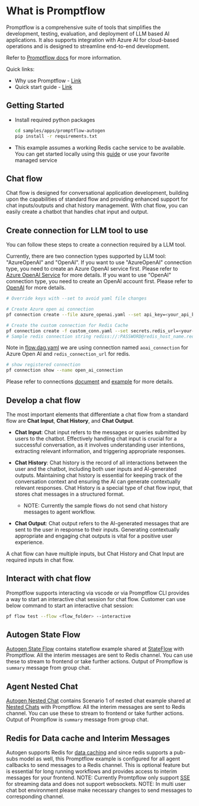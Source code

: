 # What is Promptflow

Promptflow is a comprehensive suite of tools that simplifies the development, testing, evaluation, and deployment of LLM based AI applications. It also supports integration with Azure AI for cloud-based operations and is designed to streamline end-to-end development.

Refer to [Promptflow docs](https://autogen-ai.github.io/promptflow/) for more information.

Quick links:

- Why use Promptflow - [Link](https://learn.microsoft.com/en-us/azure/machine-learning/prompt-flow/overview-what-is-prompt-flow)
- Quick start guide - [Link](https://autogen-ai.github.io/promptflow/how-to-guides/quick-start.html)

## Getting Started

- Install required python packages

  ```bash
  cd samples/apps/promptflow-autogen
  pip install -r requirements.txt
  ```

- This example assumes a working Redis cache service to be available. You can get started locally using this [guide](https://redis.io/docs/latest/operate/oss_and_stack/install/install-redis/) or use your favorite managed service

## Chat flow

Chat flow is designed for conversational application development, building upon the capabilities of standard flow and providing enhanced support for chat inputs/outputs and chat history management. With chat flow, you can easily create a chatbot that handles chat input and output.

## Create connection for LLM tool to use

You can follow these steps to create a connection required by a LLM tool.

Currently, there are two connection types supported by LLM tool: "AzureOpenAI" and "OpenAI". If you want to use "AzureOpenAI" connection type, you need to create an Azure OpenAI service first. Please refer to [Azure OpenAI Service](https://azure.microsoft.com/en-us/products/cognitive-services/openai-service/) for more details. If you want to use "OpenAI" connection type, you need to create an OpenAI account first. Please refer to [OpenAI](https://platform.openai.com/) for more details.

```bash
# Override keys with --set to avoid yaml file changes

# Create Azure open ai connection
pf connection create --file azure_openai.yaml --set api_key=<your_api_key> api_base=<your_api_base> --name open_ai_connection

# Create the custom connection for Redis Cache
pf connection create -f custom_conn.yaml --set secrets.redis_url=<your-redis-connection-url> --name redis_connection_url
# Sample redis connection string rediss://:PASSWORD@redis_host_name.redis.cache.windows.net:6380/0
```

Note in [flow.dag.yaml](flow.dag.yaml) we are using connection named `aoai_connection` for Azure Open AI and `redis_connection_url` for redis.

```bash
# show registered connection
pf connection show --name open_ai_connection
```

Please refer to connections [document](https://promptflow.azurewebsites.net/community/local/manage-connections.html) and [example](https://github.com/microsoft/promptflow/tree/main/examples/connections) for more details.

## Develop a chat flow

The most important elements that differentiate a chat flow from a standard flow are **Chat Input**, **Chat History**, and **Chat Output**.

- **Chat Input**: Chat input refers to the messages or queries submitted by users to the chatbot. Effectively handling chat input is crucial for a successful conversation, as it involves understanding user intentions, extracting relevant information, and triggering appropriate responses.

- **Chat History**: Chat history is the record of all interactions between the user and the chatbot, including both user inputs and AI-generated outputs. Maintaining chat history is essential for keeping track of the conversation context and ensuring the AI can generate contextually relevant responses. Chat History is a special type of chat flow input, that stores chat messages in a structured format.

  - NOTE: Currently the sample flows do not send chat history messages to agent workflow.

- **Chat Output**: Chat output refers to the AI-generated messages that are sent to the user in response to their inputs. Generating contextually appropriate and engaging chat outputs is vital for a positive user experience.

A chat flow can have multiple inputs, but Chat History and Chat Input are required inputs in chat flow.

## Interact with chat flow

Promptflow supports interacting via vscode or via Promptflow CLI provides a way to start an interactive chat session for chat flow. Customer can use below command to start an interactive chat session:

```bash
pf flow test --flow <flow_folder> --interactive
```

## Autogen State Flow

[Autogen State Flow](./autogen_stateflow.py) contains stateflow example shared at [StateFlow](https://autogen-ai.github.io/autogen/blog/2024/02/29/StateFlow/) with Promptflow. All the interim messages are sent to Redis channel. You can use these to stream to frontend or take further actions. Output of Prompflow is `summary` message from group chat.

## Agent Nested Chat

[Autogen Nested Chat](./agentchat_nestedchat.py) contains Scenario 1 of nested chat example shared at [Nested Chats](https://autogen-ai.github.io/autogen/docs/notebooks/agentchat_nestedchat) with Promptflow. All the interim messages are sent to Redis channel. You can use these to stream to frontend or take further actions. Output of Prompflow is `summary` message from group chat.

## Redis for Data cache and Interim Messages

Autogen supports Redis for [data caching](https://autogen-ai.github.io/autogen/docs/reference/cache/redis_cache/) and since redis supports a pub-subs model as well, this Promptflow example is configured for all agent callbacks to send messages to a Redis channel. This is optional feature but is essential for long running workflows and provides access to interim messages for your frontend. NOTE: Currently Promtpflow only support [SSE](https://developer.mozilla.org/en-US/docs/Web/API/Server-sent_events) for streaming data and does not support websockets. NOTE: In multi user chat bot environment please make necessary changes to send messages to corresponding channel.
